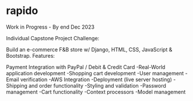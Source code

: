 # rapido

Work in Progress - By end Dec 2023

Individual Capstone Project Challenge:

Build an e-commerce F&B store w/ Django, HTML, CSS, JavaScript & Bootstrap.
Features:

Payment Integration with PayPal / Debit & Credit Card
-Real-World application development
-Shopping cart development
-User management
-Email verification
-AWS Integration
-Deployment (live server hosting)
-Shipping and order functionality
-Styling and validation
-Password management
-Cart functionality
-Context processors
-Model management
